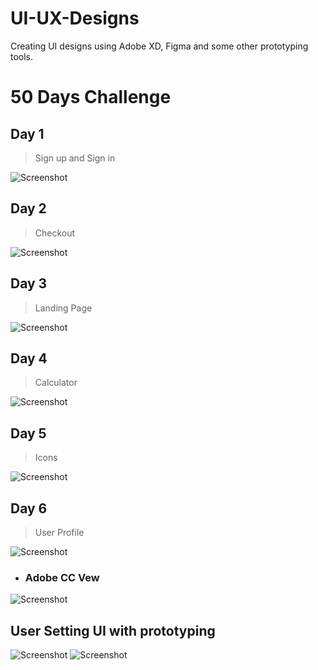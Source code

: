 # UI-UX-Designs
Creating UI designs using Adobe XD, Figma and some other prototyping tools.

# 50 Days Challenge

## Day 1 
 > Sign up and Sign in 

![Screenshot](https://github.com/sourav2002/UI-UX-Designs/blob/master/images/img1.png?raw=true)

## Day 2 
 > Checkout

![Screenshot](https://github.com/sourav2002/UI-UX-Designs/blob/master/images/img2_checkout.png?raw=true)

## Day 3 
 > Landing Page

![Screenshot](https://github.com/sourav2002/UI-UX-Designs/blob/master/images/img3_landing_page.png?raw=true)

## Day 4 
 > Calculator

![Screenshot](https://github.com/sourav2002/UI-UX-Designs/blob/master/images/img4_calculator.png?raw=true)

## Day 5 
 > Icons

![Screenshot](https://github.com/sourav2002/UI-UX-Designs/blob/master/images/img5_icon.png?raw=true)

## Day 6
 > User Profile

![Screenshot](https://github.com/sourav2002/UI-UX-Designs/blob/master/images/UserProfile_06.png?raw=true)
* ### Adobe CC Vew
![Screenshot](https://github.com/sourav2002/UI-UX-Designs/blob/master/images/UserProfileAdobeCC.png?raw=true)

## User Setting UI with prototyping 

![Screenshot](https://github.com/sourav2002/UI-UX-Designs/blob/master/images/Setting_prototyping_2_pic.png?raw=true)
![Screenshot](https://github.com/sourav2002/UI-UX-Designs/blob/master/images/Setting_prototyping_pic.png?raw=true)
